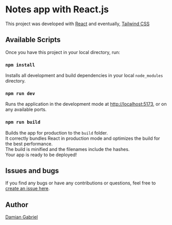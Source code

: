 # Notes app with React.js

This project was developed with [React](https://react.dev) and eventually, [Tailwind CSS](https://tailwindcss.com)

## Available Scripts

Once you have this project in your local directory, run:

### `npm install`

Installs all development and build dependencies in your local `node_modules` directory.

### `npm run dev`

Runs the application in the development mode at [http://localhost:5173](http://localhost:5173), or on any available ports.

### `npm run build`

Builds the app for production to the `build` folder.\
It correctly bundles React in production mode and optimizes the build for the best performance.
\
The build is minified and the filenames include the hashes.\
Your app is ready to be deployed!


## Issues and bugs

If you find any bugs or have any contributions or questions, feel free to [create an issue here](https://github.com/Gabbydamian/react-notes/issues).

## Author
[Damian Gabriel](https://github.com/Gabbydamian)